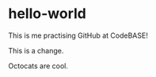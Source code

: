 hello-world
===========

This is me practising GitHub at CodeBASE!

This is a change. 

Octocats are cool. 

